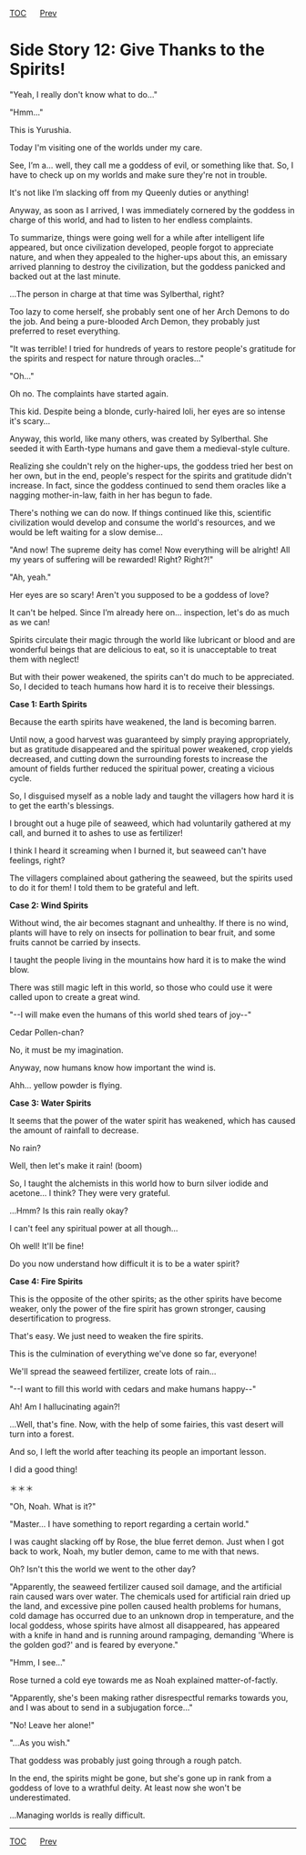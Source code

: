 [TOC](../readme.md)&nbsp;&nbsp;&nbsp;&nbsp;&nbsp;&nbsp;[Prev](Section0034.md)&nbsp;&nbsp;&nbsp;&nbsp;&nbsp;&nbsp;



# Side Story 12: Give Thanks to the Spirits!

"Yeah, I really don't know what to do..."

"Hmm..."

This is Yurushia.

Today I'm visiting one of the worlds under my care.

See, I’m a... well, they call me a goddess of evil, or something like
that. So, I have to check up on my worlds and make sure they're not in
trouble.

It's not like I’m slacking off from my Queenly duties or anything!

Anyway, as soon as I arrived, I was immediately cornered by the goddess
in charge of this world, and had to listen to her endless complaints.

To summarize, things were going well for a while after intelligent life
appeared, but once civilization developed, people forgot to appreciate
nature, and when they appealed to the higher-ups about this, an emissary
arrived planning to destroy the civilization, but the goddess panicked
and backed out at the last minute.

…The person in charge at that time was Sylberthal, right?

Too lazy to come herself, she probably sent one of her Arch Demons to do
the job. And being a pure-blooded Arch Demon, they probably just
preferred to reset everything.

"It was terrible! I tried for hundreds of years to restore people's
gratitude for the spirits and respect for nature through oracles..."

"Oh..."

Oh no. The complaints have started again.

This kid. Despite being a blonde, curly-haired loli, her eyes are so
intense it's scary…

Anyway, this world, like many others, was created by Sylberthal. She
seeded it with Earth-type humans and gave them a medieval-style culture.

Realizing she couldn't rely on the higher-ups, the goddess tried her
best on her own, but in the end, people's respect for the spirits and
gratitude didn't increase. In fact, since the goddess continued to send
them oracles like a nagging mother-in-law, faith in her has begun to
fade.

There's nothing we can do now. If things continued like this, scientific
civilization would develop and consume the world's resources, and we
would be left waiting for a slow demise...

"And now! The supreme deity has come! Now everything will be alright!
All my years of suffering will be rewarded! Right? Right?!"

"Ah, yeah."

Her eyes are so scary! Aren't you supposed to be a goddess of love?

It can't be helped. Since I’m already here on... inspection, let's do as
much as we can!

Spirits circulate their magic through the world like lubricant or blood
and are wonderful beings that are delicious to eat, so it is
unacceptable to treat them with neglect!

But with their power weakened, the spirits can't do much to be
appreciated. So, I decided to teach humans how hard it is to receive
their blessings.

**Case 1: Earth Spirits**

Because the earth spirits have weakened, the land is becoming barren.

Until now, a good harvest was guaranteed by simply praying
appropriately, but as gratitude disappeared and the spiritual power
weakened, crop yields decreased, and cutting down the surrounding
forests to increase the amount of fields further reduced the spiritual
power, creating a vicious cycle.

So, I disguised myself as a noble lady and taught the villagers how hard
it is to get the earth's blessings.

I brought out a huge pile of seaweed, which had voluntarily gathered at
my call, and burned it to ashes to use as fertilizer!

I think I heard it screaming when I burned it, but seaweed can't have
feelings, right?

The villagers complained about gathering the seaweed, but the spirits
used to do it for them! I told them to be grateful and left.

**Case 2: Wind Spirits**

Without wind, the air becomes stagnant and unhealthy. If there is no
wind, plants will have to rely on insects for pollination to bear fruit,
and some fruits cannot be carried by insects.

I taught the people living in the mountains how hard it is to make the
wind blow.

There was still magic left in this world, so those who could use it were
called upon to create a great wind.

"--I will make even the humans of this world shed tears of joy--"

Cedar Pollen-chan?

No, it must be my imagination.

Anyway, now humans know how important the wind is.

Ahh... yellow powder is flying.

**Case 3: Water Spirits**

It seems that the power of the water spirit has weakened, which has
caused the amount of rainfall to decrease.

No rain?

Well, then let's make it rain! (boom)

So, I taught the alchemists in this world how to burn silver iodide and
acetone... I think? They were very grateful.

...Hmm? Is this rain really okay?

I can't feel any spiritual power at all though...

Oh well! It'll be fine!

Do you now understand how difficult it is to be a water spirit?

**Case 4: Fire Spirits**

This is the opposite of the other spirits; as the other spirits have
become weaker, only the power of the fire spirit has grown stronger,
causing desertification to progress.

That's easy. We just need to weaken the fire spirits.

This is the culmination of everything we've done so far, everyone!

We'll spread the seaweed fertilizer, create lots of rain...

"--I want to fill this world with cedars and make humans happy--"

Ah! Am I hallucinating again?!

...Well, that's fine. Now, with the help of some fairies, this vast
desert will turn into a forest.

And so, I left the world after teaching its people an important lesson.

I did a good thing!

＊＊＊

"Oh, Noah. What is it?"

"Master... I have something to report regarding a certain world."

I was caught slacking off by Rose, the blue ferret demon. Just when I
got back to work, Noah, my butler demon, came to me with that news.

Oh? Isn't this the world we went to the other day?

"Apparently, the seaweed fertilizer caused soil damage, and the
artificial rain caused wars over water. The chemicals used for
artificial rain dried up the land, and excessive pine pollen caused
health problems for humans, cold damage has occurred due to an unknown
drop in temperature, and the local goddess, whose spirits have almost
all disappeared, has appeared with a knife in hand and is running around
rampaging, demanding 'Where is the golden god?' and is feared by
everyone."

"Hmm, I see..."

Rose turned a cold eye towards me as Noah explained matter-of-factly.

"Apparently, she's been making rather disrespectful remarks towards you,
and I was about to send in a subjugation force..."

"No! Leave her alone!"

"...As you wish."

That goddess was probably just going through a rough patch.

In the end, the spirits might be gone, but she's gone up in rank from a
goddess of love to a wrathful deity. At least now she won't be
underestimated.

...Managing worlds is really difficult.


---
[TOC](../readme.md)&nbsp;&nbsp;&nbsp;&nbsp;&nbsp;&nbsp;[Prev](Section0034.md)&nbsp;&nbsp;&nbsp;&nbsp;&nbsp;&nbsp;


